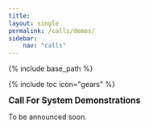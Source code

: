 ```yaml
---
title: 
layout: single
permalink: /calls/demos/
sidebar: 
    nav: "calls"
---
```

{% include base_path %}

{% include toc icon="gears" %}

<span style="font-weight: bolder;font-size: larger;">Call For System Demonstrations</span>

To be announced soon.

<!-- OUTDATED INFORMATION FROM 2018

The EMNLP 2018 System Demonstration Program Committee invites proposals for the Demonstrations Program. Submissions may range from early research prototypes to mature production-ready systems. Of particular interest are publicly available open-source or open-access systems. We would like to strongly encourage demonstrations of industrial systems as long as they prove technologically innovative given the current state of the art of theory and applied research in computational linguistics.

## Topics 

Areas of interest include all topics related to theoretical and applied computational linguistics, such as (but not limited to) the topics listed in the conference [call for papers](/calls/papers/). Accepted submissions will be published in a companion volume of the EMNLP 2018 conference proceedings, and will be presented during a demo session with an accompanying poster. 

The systems may be of the following kinds:
- Natural Language Processing systems or system components
- Application systems using language technology components
- Software tools for computational linguistics research
- Software for demonstration or evaluation
- Software supporting learning or education
- Tools for data visualization and annotation
- Development tools

Developers should outline the design of their system and provide sufficient details to allow the evaluation of its validity, quality, and relevance to computational linguistics. Pointers to web sites running a demo preview will also be helpful. For non web-based demos, it is possible to submit a short (~2 minute) screencast video demonstrating the system. This screencast will be used to evaluate the paper, but won't be published unless requested. We encourage the authors to include visual aids (e.g., screenshots, snapshots, or diagrams) in the paper. However, there will be a place on the START website to upload additional material, if needed. If you choose to submit a screencast, please upload the video to some hosting site (YouTube, Vimeo, etc.) and include the link in your submission. Demo submissions should also clearly indicate if any computer equipment is expected to be provided by the local organizer. If so, please specify desired hardware platform, hard disk and memory capacity, operating system and other software needed in order to run the demo.

## Important Dates
<table>
    <tbody>
        <tr>
            <td style="width: 40%;">Submissions due</td>
            <td style="width: 30%;">Friday</td>
            <td>June 1, 2018</td>
        </tr>
        <tr>
            <td>Notification of acceptance</td>
            <td>Monday</td>
            <td>August 6, 2018</td>
        </tr>
        <tr>
          <td>Camera-ready due</td>
          <td>Monday</td>
          <td>August 27, 2018</td>
        </tr>
        <tr>
            <td>Conference</td>
            <td>Friday &ndash; Sunday</td>
            <td>November 2 &ndash; November 4, 2018</td>
        </tr>        
    </tbody>
</table>
<h5>Note: All deadlines are calculated at 11:59pm Pacific Daylight Savings Time (UTC -7h).</h5>

## Submission Information
Submissions may consist of 6 pages (including references). Papers must conform to the official EMNLP guidelines which are contained in the [LaTeX style files](/downloads/emnlp18-latex.zip) and the [Word template](/downloads/emnlp18-word.zip). Submissions will be electronic in PDF format through the [START conference management system](https://www.softconf.com/emnlp2018/demos/).

## Reviewing Policy
Reviewing will be single-blind,  so authors do not need to conceal their identity. The paper should include the authors’ names and affiliations. Self-references are also allowed.

## Demonstration Chairs
- Eduardo Blanco, University of North Texas, USA
- Wei Lu, Singapore University of Technology and Design, Singapore

-->
